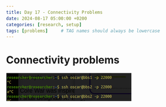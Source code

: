 ```yaml
---
title: Day 17 - Connectivity Problems
date: 2024-08-17 05:00:00 +0200
categories: [research, setup]
tags: [problems]     # TAG names should always be lowercase
---
```


# Connectivity problems

![alt text](assets/images/connectivityproblems.png)

